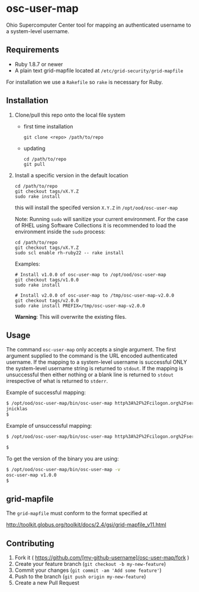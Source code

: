 # osc-user-map

Ohio Supercomputer Center tool for mapping an authenticated username to a
system-level username.

## Requirements

- Ruby 1.8.7 or newer
- A plain text grid-mapfile located at `/etc/grid-security/grid-mapfile`

For installation we use a `Rakefile` so `rake` is necessary for Ruby.

## Installation

1. Clone/pull this repo onto the local file system
    * first time installation

        ```
        git clone <repo> /path/to/repo
        ```
    * updating

        ```
        cd /path/to/repo
        git pull
        ```

2. Install a specific version in the default location

    ```
    cd /path/to/repo
    git checkout tags/vX.Y.Z
    sudo rake install
    ```

    this will install the specifed version `X.Y.Z` in `/opt/ood/osc-user-map`

    Note: Running `sudo` will sanitize your current environment. For the case
    of RHEL using Software Collections it is recommended to load the
    environment inside the `sudo` process:

    ```
    cd /path/to/repo
    git checkout tags/vX.Y.Z
    sudo scl enable rh-ruby22 -- rake install
    ```

    Examples:

    ```
    # Install v1.0.0 of osc-user-map to /opt/ood/osc-user-map
    git checkout tags/v1.0.0
    sudo rake install

    # Install v2.0.0 of osc-user-map to /tmp/osc-user-map-v2.0.0
    git checkout tags/v2.0.0
    sudo rake install PREFIX=/tmp/osc-user-map-v2.0.0
    ```

    **Warning**: This will overwrite the existing files.

## Usage

The command `osc-user-map` only accepts a single argument. The first argument
supplied to the command is the URL encoded authenticated username. If the
mapping to a system-level username is successful ONLY the system-level username
string is returned to `stdout`. If the mapping is unsuccessful then either
nothing or a blank line is returned to `stdout` irrespective of what is
returned to `stderr`.

Example of successful mapping:

```bash
$ /opt/ood/osc-user-map/bin/osc-user-map http%3A%2F%2Fcilogon.org%2FserverA%2Fusers%2F50191
jnicklas
$
```

Example of unsuccessful mapping:

```bash
$ /opt/ood/osc-user-map/bin/osc-user-map http%3A%2F%2Fcilogon.org%2FserverA%2Fusers%2F52992

$
```

To get the version of the binary you are using:

```bash
$ /opt/ood/osc-user-map/bin/osc-user-map -v
osc-user-map v1.0.0
$
```

## grid-mapfile

The `grid-mapfile` must conform to the format specified at

http://toolkit.globus.org/toolkit/docs/2.4/gsi/grid-mapfile_v11.html

## Contributing

1. Fork it ( https://github.com/[my-github-username]/osc-user-map/fork )
2. Create your feature branch (`git checkout -b my-new-feature`)
3. Commit your changes (`git commit -am 'Add some feature'`)
4. Push to the branch (`git push origin my-new-feature`)
5. Create a new Pull Request
